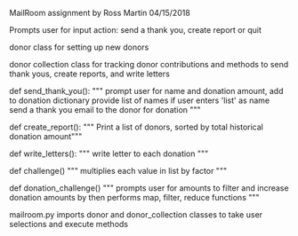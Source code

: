 MailRoom assignment by Ross Martin
04/15/2018

Prompts user for input action: send a thank you, create report or quit

donor class for setting up new donors

donor collection class for tracking donor contributions and methods to send thank yous, 
create reports, and write letters

def send_thank_you():
    """
        prompt user for name and donation amount, add to donation dictionary
        provide list of names if user enters \'list\' as name
        send a thank you email to the donor for donation
    """

def create_report():
    """ Print a list of donors, sorted by total historical donation amount"""

def write_letters():
    """ write letter to each donation """

def challenge()
    """ multiplies each value in list by factor """

def donation_challenge()
    """ prompts user for amounts to filter and increase donation amounts by then performs map, filter, reduce functions """

mailroom.py imports donor and donor_collection classes to take user selections and execute methods
